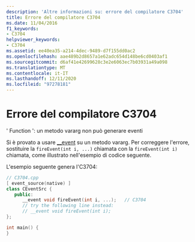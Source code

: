```yaml
---
description: 'Altre informazioni su: errore del compilatore C3704'
title: Errore del compilatore C3704
ms.date: 11/04/2016
f1_keywords:
- C3704
helpviewer_keywords:
- C3704
ms.assetid: ee40ea35-a214-4dec-9489-d7f155dd0ac2
ms.openlocfilehash: aae489b2d8657a1e62adc654d148be6cd0403af1
ms.sourcegitcommit: d6af41e42699628c3e2e6063ec7b03931a49a098
ms.translationtype: MT
ms.contentlocale: it-IT
ms.lasthandoff: 12/11/2020
ms.locfileid: "97278181"
---
```

# <a name="compiler-error-c3704"></a>Errore del compilatore C3704

' Function ': un metodo vararg non può generare eventi

Si è provato a usare [__event](../../cpp/event.md) su un metodo vararg. Per correggere l'errore, sostituire la `fireEvent(int i, ...)` chiamata con la `fireEvent(int i)` chiamata, come illustrato nell'esempio di codice seguente.

L'esempio seguente genera l'C3704:

```cpp
// C3704.cpp
[ event_source(native) ]
class CEventSrc {
   public:
      __event void fireEvent(int i, ...);   // C3704
      // try the following line instead:
      // __event void fireEvent(int i);
};

int main() {
}
```
